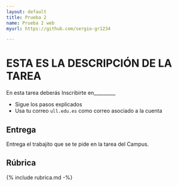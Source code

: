 ```yaml
---
layout: default
title: Prueba 2
name: Prueba 2 web
myurl: https://github.com/sergio-gr1234

---
```


# ESTA ES LA DESCRIPCIÓN DE LA TAREA

En esta tarea deberás Inscribirte en_________
* Sigue los pasos explicados 
* Usa tu correo `ull.edu.es` como correo asociado a la cuenta

## Entrega

Entrega el trabajito que se te pide en la tarea del Campus. 

## Rúbrica

{% include rubrica.md -%}


